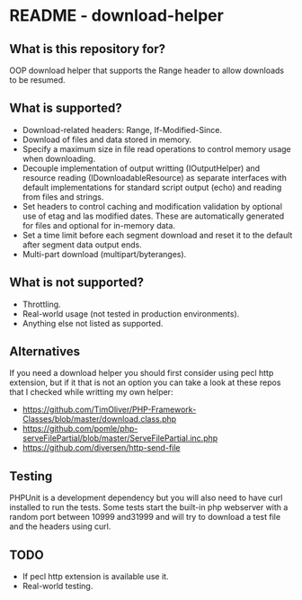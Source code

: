 # README - download-helper #

## What is this repository for? ##

OOP download helper that supports the Range header to allow downloads to be resumed. 

## What is supported? ##

 * Download-related headers: Range, If-Modified-Since.
 * Download of files and data stored in memory.
 * Specify a maximum size in file read operations to control memory usage when downloading. 
 * Decouple implementation of output writting (IOutputHelper) and resource reading 
   (IDownloadableResource) as separate interfaces with default implementations for standard script
   output (echo) and reading from files and strings.
 * Set headers to control caching and modification validation by optional use of etag and las
   modified dates. These are automatically generated for files and optional for in-memory data.
 * Set a time limit before each segment download and reset it to the default after segment data 
   output ends.
 * Multi-part download (multipart/byteranges).

## What is not supported? ##

 * Throttling.
 * Real-world usage (not tested in production environments).
 * Anything else not listed as supported.

## Alternatives ##

If you need a download helper you should first consider using pecl http extension, but if it that is
not an option you can take a look at these repos that I checked while writting my own helper:

 * https://github.com/TimOliver/PHP-Framework-Classes/blob/master/download.class.php
 * https://github.com/pomle/php-serveFilePartial/blob/master/ServeFilePartial.inc.php
 * https://github.com/diversen/http-send-file

## Testing ##

PHPUnit is a development dependency but you will also need to have curl installed to run the tests.
Some tests start the built-in php webserver with a random port between 10999 and31999 and will try 
to download a test file and the headers using curl.


## TODO ##

 * If pecl http extension is available use it. 
 * Real-world testing.
 
 